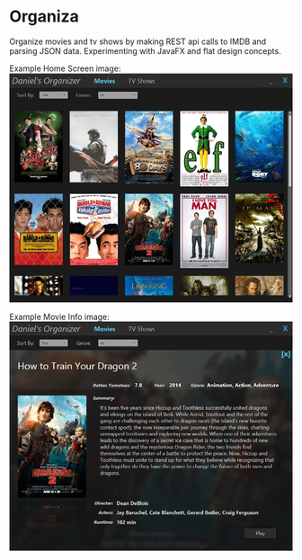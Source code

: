 # Organiza

Organize movies and tv shows by making REST api calls to IMDB and parsing JSON data.
Experimenting with JavaFX and flat design concepts.

Example Home Screen image:
![Home Screen](example1.PNG?raw=true "Home Screen")

Example Movie Info image:
![Movie Info Screen](example2.PNG?raw=true "Movie Info Screen")


